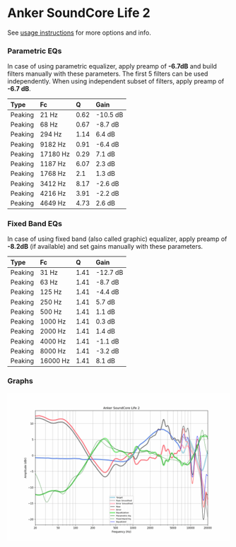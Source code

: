 # Anker SoundCore Life 2
See [usage instructions](https://github.com/jaakkopasanen/AutoEq#usage) for more options and info.

### Parametric EQs
In case of using parametric equalizer, apply preamp of **-6.7dB** and build filters manually
with these parameters. The first 5 filters can be used independently.
When using independent subset of filters, apply preamp of **-6.7 dB**.

| Type    | Fc       |    Q | Gain     |
|:--------|:---------|:-----|:---------|
| Peaking | 21 Hz    | 0.62 | -10.5 dB |
| Peaking | 68 Hz    | 0.67 | -8.7 dB  |
| Peaking | 294 Hz   | 1.14 | 6.4 dB   |
| Peaking | 9182 Hz  | 0.91 | -6.4 dB  |
| Peaking | 17180 Hz | 0.29 | 7.1 dB   |
| Peaking | 1187 Hz  | 6.07 | 2.3 dB   |
| Peaking | 1768 Hz  | 2.1  | 1.3 dB   |
| Peaking | 3412 Hz  | 8.17 | -2.6 dB  |
| Peaking | 4216 Hz  | 3.91 | -2.2 dB  |
| Peaking | 4649 Hz  | 4.73 | 2.6 dB   |

### Fixed Band EQs
In case of using fixed band (also called graphic) equalizer, apply preamp of **-8.2dB**
(if available) and set gains manually with these parameters.

| Type    | Fc       |    Q | Gain     |
|:--------|:---------|:-----|:---------|
| Peaking | 31 Hz    | 1.41 | -12.7 dB |
| Peaking | 63 Hz    | 1.41 | -8.7 dB  |
| Peaking | 125 Hz   | 1.41 | -4.4 dB  |
| Peaking | 250 Hz   | 1.41 | 5.7 dB   |
| Peaking | 500 Hz   | 1.41 | 1.1 dB   |
| Peaking | 1000 Hz  | 1.41 | 0.3 dB   |
| Peaking | 2000 Hz  | 1.41 | 1.4 dB   |
| Peaking | 4000 Hz  | 1.41 | -1.1 dB  |
| Peaking | 8000 Hz  | 1.41 | -3.2 dB  |
| Peaking | 16000 Hz | 1.41 | 8.1 dB   |

### Graphs
![](./Anker%20SoundCore%20Life%202.png)